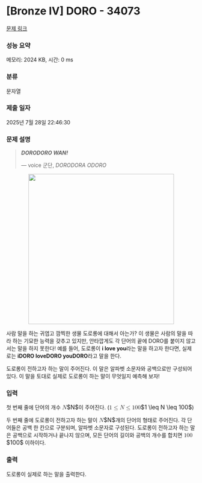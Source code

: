 # [Bronze IV] DORO - 34073 

[문제 링크](https://www.acmicpc.net/problem/34073) 

### 성능 요약

메모리: 2024 KB, 시간: 0 ms

### 분류

문자열

### 제출 일자

2025년 7월 28일 22:46:30

### 문제 설명

<blockquote>
<p><strong><em>DORODORO WAN!</em></strong></p>

<p>    — voice 군단, <i>DORODORA ODORO</i></p>
</blockquote>

<p style="text-align: center;"><img alt="" src="https://upload.acmicpc.net/1dc32459-005b-482b-a883-0b2180a0017b/-/preview/" style="width: 387px; height: 400px; max-width: 100%"></p>

<p>사람 말을 하는 귀엽고 깜찍한 생물 도로롱에 대해서 아는가? 이 생물은 사람의 말을 따라 하는 기묘한 능력을 갖추고 있지만, 안타깝게도 각 단어의 끝에 DORO를 붙이지 않고서는 말을 하지 못한다! 예를 들어, 도로롱이 <strong>i love you</strong>라는 말을 하고자 한다면, 실제로는 <strong>iDORO loveDORO youDORO</strong>라고 말을 한다.</p>

<p>도로롱이 전하고자 하는 말이 주어진다. 이 말은 알파벳 소문자와 공백으로만 구성되어 있다. 이 말을 토대로 실제로 도로롱이 하는 말이 무엇일지 예측해 보자!</p>

### 입력 

 <p>첫 번째 줄에 단어의 개수 <mjx-container class="MathJax" jax="CHTML" style="font-size: 110.3%; position: relative;"><mjx-math class="MJX-TEX" aria-hidden="true"><mjx-mi class="mjx-i"><mjx-c class="mjx-c1D441 TEX-I"></mjx-c></mjx-mi></mjx-math><mjx-assistive-mml unselectable="on" display="inline"><math xmlns="http://www.w3.org/1998/Math/MathML"><mi>N</mi></math></mjx-assistive-mml><span aria-hidden="true" class="no-mathjax mjx-copytext">$N$</span></mjx-container>이 주어진다. (<mjx-container class="MathJax" jax="CHTML" style="font-size: 110.3%; position: relative;"><mjx-math class="MJX-TEX" aria-hidden="true"><mjx-mn class="mjx-n"><mjx-c class="mjx-c31"></mjx-c></mjx-mn><mjx-mo class="mjx-n" space="4"><mjx-c class="mjx-c2264"></mjx-c></mjx-mo><mjx-mi class="mjx-i" space="4"><mjx-c class="mjx-c1D441 TEX-I"></mjx-c></mjx-mi><mjx-mo class="mjx-n" space="4"><mjx-c class="mjx-c2264"></mjx-c></mjx-mo><mjx-mn class="mjx-n" space="4"><mjx-c class="mjx-c31"></mjx-c><mjx-c class="mjx-c30"></mjx-c><mjx-c class="mjx-c30"></mjx-c></mjx-mn></mjx-math><mjx-assistive-mml unselectable="on" display="inline"><math xmlns="http://www.w3.org/1998/Math/MathML"><mn>1</mn><mo>≤</mo><mi>N</mi><mo>≤</mo><mn>100</mn></math></mjx-assistive-mml><span aria-hidden="true" class="no-mathjax mjx-copytext">$1 \leq N \leq 100$</span></mjx-container>)</p>

<p>두 번째 줄에 도로롱이 전하고자 하는 말이 <mjx-container class="MathJax" jax="CHTML" style="font-size: 110.3%; position: relative;"><mjx-math class="MJX-TEX" aria-hidden="true"><mjx-mi class="mjx-i"><mjx-c class="mjx-c1D441 TEX-I"></mjx-c></mjx-mi></mjx-math><mjx-assistive-mml unselectable="on" display="inline"><math xmlns="http://www.w3.org/1998/Math/MathML"><mi>N</mi></math></mjx-assistive-mml><span aria-hidden="true" class="no-mathjax mjx-copytext">$N$</span></mjx-container>개의 단어의 형태로 주어진다. 각 단어들은 공백 한 칸으로 구분되며, 알파벳 소문자로 구성된다. 도로롱이 전하고자 하는 말은 공백으로 시작하거나 끝나지 않으며, 모든 단어의 길이와 공백의 개수를 합치면 <mjx-container class="MathJax" jax="CHTML" style="font-size: 110.3%; position: relative;"><mjx-math class="MJX-TEX" aria-hidden="true"><mjx-mn class="mjx-n"><mjx-c class="mjx-c31"></mjx-c><mjx-c class="mjx-c30"></mjx-c><mjx-c class="mjx-c30"></mjx-c></mjx-mn></mjx-math><mjx-assistive-mml unselectable="on" display="inline"><math xmlns="http://www.w3.org/1998/Math/MathML"><mn>100</mn></math></mjx-assistive-mml><span aria-hidden="true" class="no-mathjax mjx-copytext">$100$</span></mjx-container> 이하이다.</p>

### 출력 

 <p>도로롱이 실제로 하는 말을 출력한다.</p>

